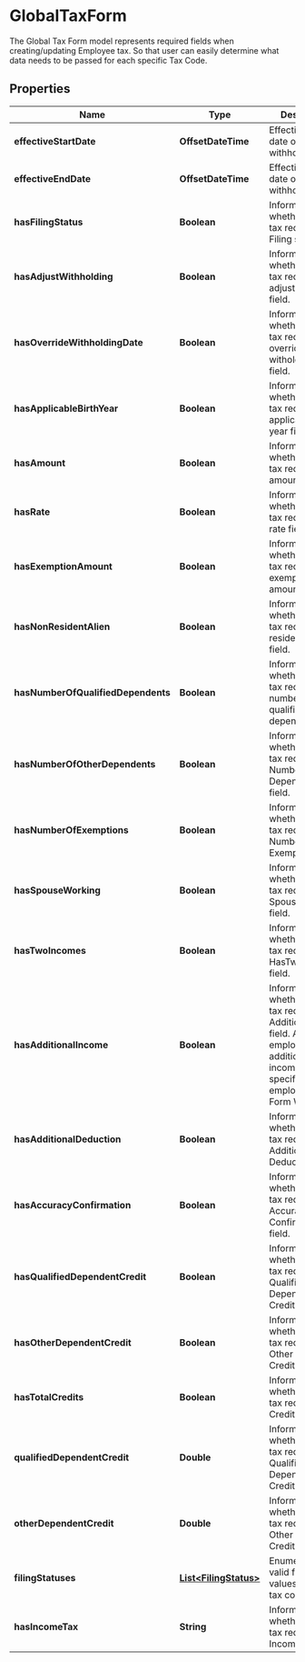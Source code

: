 

# GlobalTaxForm

The Global Tax Form model represents required fields when creating/updating Employee tax. So that user can easily determine what data needs to be passed for each specific Tax Code.

## Properties

| Name | Type | Description | Notes |
|------------ | ------------- | ------------- | -------------|
|**effectiveStartDate** | **OffsetDateTime** | Effective start date of withholding. |  [optional] |
|**effectiveEndDate** | **OffsetDateTime** | Effective end date of withholding. |  [optional] |
|**hasFilingStatus** | **Boolean** | Information whether global tax requires the Filing status. |  [optional] |
|**hasAdjustWithholding** | **Boolean** | Information whether global tax requires the adjust witholding field. |  [optional] |
|**hasOverrideWithholdingDate** | **Boolean** | Information whether global tax requires the override witholding date field. |  [optional] |
|**hasApplicableBirthYear** | **Boolean** | Information whether global tax requires the applicable birth year field. |  [optional] |
|**hasAmount** | **Boolean** | Information whether global tax requires the amount field. |  [optional] |
|**hasRate** | **Boolean** | Information whether global tax requires the rate field. |  [optional] |
|**hasExemptionAmount** | **Boolean** | Information whether global tax requires exemption amount field. |  [optional] |
|**hasNonResidentAlien** | **Boolean** | Information whether global tax requires non resident alien field. |  [optional] |
|**hasNumberOfQualifiedDependents** | **Boolean** | Information whether global tax requires the number of qualified dependents field. |  [optional] |
|**hasNumberOfOtherDependents** | **Boolean** | Information whether global tax requires the Number Of Other Dependents field. |  [optional] |
|**hasNumberOfExemptions** | **Boolean** | Information whether global tax requires the Number Of Exemptions field. |  [optional] |
|**hasSpouseWorking** | **Boolean** | Information whether global tax requires the Spouse Working field. |  [optional] |
|**hasTwoIncomes** | **Boolean** | Information whether global tax requires the HasTwoIncomes field. |  [optional] |
|**hasAdditionalIncome** | **Boolean** | Information whether global tax requires the AdditionalIncome field. Amount of employee&#39;s additional income as specified on employee&#39;s IRS Form W-4. |  [optional] |
|**hasAdditionalDeduction** | **Boolean** | Information whether global tax requires the Additional Deduction field. |  [optional] |
|**hasAccuracyConfirmation** | **Boolean** | Information whether global tax requires the Accuracy Confirmation field. |  [optional] |
|**hasQualifiedDependentCredit** | **Boolean** | Information whether global tax requires the Qualified Dependent Credit field. |  [optional] |
|**hasOtherDependentCredit** | **Boolean** | Information whether global tax requires the Other Dependent Credit field. |  [optional] |
|**hasTotalCredits** | **Boolean** | Information whether global tax requires Total Credits field. |  [optional] |
|**qualifiedDependentCredit** | **Double** | Information whether global tax requires Qualified Dependent Credit field. |  [optional] |
|**otherDependentCredit** | **Double** | Information whether global tax requires Other Dependent Credit field. |  [optional] |
|**filingStatuses** | [**List&lt;FilingStatus&gt;**](FilingStatus.md) | Enumeration of valid filing status values for this tax code. |  [optional] |
|**hasIncomeTax** | **String** | Information whether global tax requires the Income Tax field. |  [optional] |



